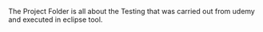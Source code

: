 The Project Folder is all about the Testing that was carried out from udemy and executed in eclipse tool.
